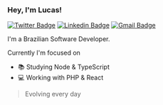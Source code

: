 ### Hey, I'm Lucas!

[![Twitter Badge](https://img.shields.io/badge/-Twitter-1ca0f1?style=flat-square&labelColor=1ca0f1&logo=twitter&logoColor=white&link=https://twitter.com/dev_ouluka)](https://twitter.com/dev_ouluka)
[![Linkedin Badge](https://img.shields.io/badge/-LinkedIn-blue?style=flat-square&logo=Linkedin&logoColor=white&link=https://www.linkedin.com/in/ouluka/)](https://www.linkedin.com/in/ouluka/)
[![Gmail Badge](https://img.shields.io/badge/-Gmail-c14438?style=flat-square&logo=Gmail&logoColor=white)](mailto:lfaria.gouvea@gmail.com)

I'm a Brazilian Software Developer. 

Currently I'm focused on 
- 📚 Studying Node & TypeScript
- 💻 Working with PHP & React

> Evolving every day
